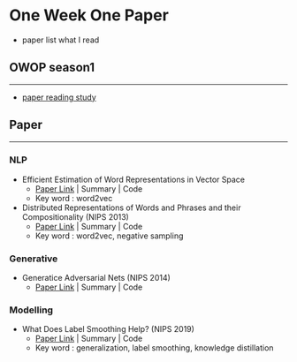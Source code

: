 # One Week One Paper
- paper list what I read

## OWOP season1
___
- [paper reading study](/OWOP%20season1)

## Paper
___

### NLP
- Efficient Estimation of Word Representations in Vector Space
  - [Paper Link](https://arxiv.org/abs/1301.3781) | Summary | Code
  - Key word : word2vec
- Distributed Representations of Words and Phrases and their Compositionality (NIPS 2013)
  - [Paper Link](https://papers.nips.cc/paper/2013/hash/9aa42b31882ec039965f3c4923ce901b-Abstract.html) | Summary | Code
  - Key word : word2vec, negative sampling

### Generative
- Generatice Adversarial Nets (NIPS 2014)
  - [Paper Link](https://papers.nips.cc/paper/2014/hash/5ca3e9b122f61f8f06494c97b1afccf3-Abstract.html) | Summary | Code

### Modelling
- What Does Label Smoothing Help? (NIPS 2019)
  - [Paper Link](https://papers.nips.cc/paper/2019/hash/f1748d6b0fd9d439f71450117eba2725-Abstract.html) | Summary | Code
  - Key word : generalization, label smoothing, knowledge distillation